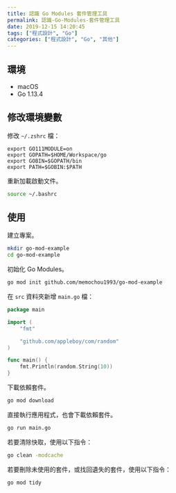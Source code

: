 ```yaml
---
title: 認識 Go Modules 套件管理工具
permalink: 認識-Go-Modules-套件管理工具
date: 2019-12-15 14:20:45
tags: ["程式設計", "Go"]
categories: ["程式設計", "Go", "其他"]
---
```


## 環境

- macOS
- Go 1.13.4

## 修改環境變數

修改 `~/.zshrc` 檔：

```ENV
export GO111MODULE=on
export GOPATH=$HOME/Workspace/go
export GOBIN=$GOPATH/bin
export PATH=$GOBIN:$PATH
```

重新加載啟動文件。

```BASH
source ~/.bashrc
```

## 使用

建立專案。

```BASH
mkdir go-mod-example
cd go-mod-example
```

初始化 Go Modules。

```BASH
go mod init github.com/memochou1993/go-mod-example
```

在 `src` 資料夾新增 `main.go` 檔：

```GO
package main

import (
	"fmt"

	"github.com/appleboy/com/random"
)

func main() {
	fmt.Println(random.String(10))
}
```

下載依賴套件。

```BASH
go mod download
```

直接執行應用程式，也會下載依賴套件。

```BASH
go run main.go
```

若要清除快取，使用以下指令：

```BASH
go clean -modcache
```

若要刪除未使用的套件，或找回遺失的套件，使用以下指令：

```BASH
go mod tidy
```
